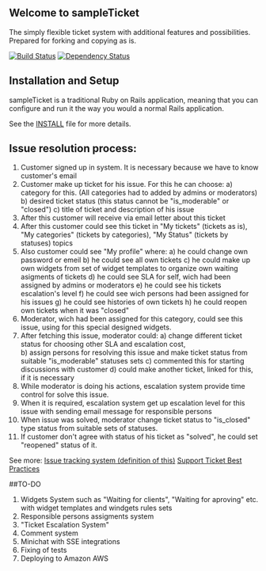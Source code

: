## Welcome to sampleTicket

The simply flexible ticket system with additional features and possibilities. 
Prepared for forking and copying as is.

[![Build Status](https://travis-ci.org/Aqueelone/sampleTicket.svg?branch=develop)](https://travis-ci.org/Aqueelone/sampleTicket)
[![Dependency Status](https://gemnasium.com/Aqueelone/sampleTicket.svg)](https://gemnasium.com/Aqueelone/sampleTicket)

## Installation and Setup

sampleTicket is a traditional Ruby on Rails application, meaning that you can
configure and run it the way you would a normal Rails application.

See the [INSTALL](INSTALL.md) file for more details.

## Issue resolution process:
1. Customer signed up in system.
It is necessary because we have to know customer's email
2. Customer make up ticket for his issue. For this he can choose: 
    a) category for this. (All categories had to added by admins or moderators) 
    b) desired ticket status (this status cannot be "is_moderable" or "closed") 
    c) title of ticket and description of his issue
3. After this customer will receive via email letter about this ticket
4. After this customer could see this ticket in "My tickets" (tickets as is), "My categories" (tickets by categories), "My Status" (tickets by statuses) topics
5. Also customer could see "My profile" where:
    a) he could change own password or emeil
    b) he could see all own tickets
    c) he could make up own widgets from set of widget templates to organize own waiting asigments of tickets
    d) he could see SLA for self, wich had been assigned by admins or moderators
    e) he could see his tickets escalation's level
    f) he could see wich persons had been assigned for his issues
    g) he could see histories of own tickets 
    h) he could reopen own tickets when it was "closed"
6. Moderator, wich had been assigned for this category, could see this issue, using for this special  designed widgets.
7. After fetching this issue, moderator could: 
    a) change different ticket status for choosing other SLA and escalation cost,  
    b) assign persons for resolving this issue and make ticket status from suitable "is_moderable" statuses sets 
    c) commented this for starting discussions with customer 
    d) could make another ticket, linked for this, if it is necessary
8. While moderator is doing his actions, escalation system provide time control for solve this issue.
9. When it is required, escalation system get up escalation level for this issue with sending email message for responsible persons
10. When issue was solved, moderator change ticket status to  "is_closed" type status from suitable sets of statuses.
11. If customer don't agree with status of his ticket as "solved", he could set "reopened" status of it. 

See more:
[Issue tracking system (definition of this)](http://en.wikipedia.org/wiki/Issue_tracking_system)
[Support Ticket Best Practices](https://www.h2desk.com/blog/customers-easy-support/)

##TO-DO
1. Widgets System such as "Waiting for clients", "Waiting for aproving" etc. with widget templates and windgets rules sets
2. Responsible persons assigments system
3. "Ticket Escalation System"
4. Comment system
3. Minichat with SSE integrations
4. Fixing of tests
5. Deploying to Amazon AWS